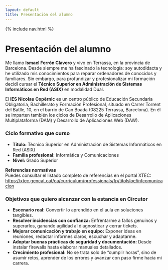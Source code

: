 ```yaml
---
layout: default
title: Presentación del alumno
---
```


{% include nav.html %}

# Presentación del alumno

Me llamo **Ismael Ferrón Clavero** y vivo en Terrassa, en la provincia de Barcelona. Desde siempre me ha fascinado la tecnología: soy autodidacta y he utilizado mis conocimientos para reparar ordenadores de conocidos y familiares. Sin embargo, para profundizar y profesionalizar mi formación decidí cursar el **Técnico Superior en Administración de Sistemas Informáticos en Red (ASIX)** en modalidad Dual.

El **IES Nicolau Copèrnic** es un centro público de Educación Secundaria Obligatoria, Bachillerato y Formación Profesional, situado en Carrer Torrent del Batlle, 10, en el barrio de Can Boada (08225 Terrassa, Barcelona). En él se imparten también los ciclos de Desarrollo de Aplicaciones Multiplataforma (DAM) y Desarrollo de Aplicaciones Web (DAW).

### Ciclo formativo que curso
- **Título:** Técnico Superior en Administración de Sistemas Informáticos en Red (ASIX)  
- **Familia profesional:** Informática y Comunicaciones  
- **Nivel:** Grado Superior  

**Referencias normativas**  
Puedes consultar el listado completo de referencias en el portal XTEC:  
https://xtec.gencat.cat/ca/curriculum/professionals/fp/titolsloe/infcomunicacion

### Objetivos que quiero alcanzar con la estancia en Circutor
- **Escenario real:** Convertir lo aprendido en el aula en soluciones tangibles.  
- **Resolver incidencias con confianza:** Enfrentarme a fallos genuinos y superarlos, ganando agilidad al diagnosticar y cerrar tickets.  
- **Mejorar comunicación y trabajo en equipo:** Exponer ideas en reuniones, redactar informes claros, escuchar y adaptarme.  
- **Adoptar buenas prácticas de seguridad y documentación:** Desde instalar firewalls hasta elaborar manuales detallados.  
- **Crecimiento profesional:** No se trata solo de “cumplir horas”, sino de asumir retos, aprender de los errores y avanzar con paso firme hacia mi carrera.

